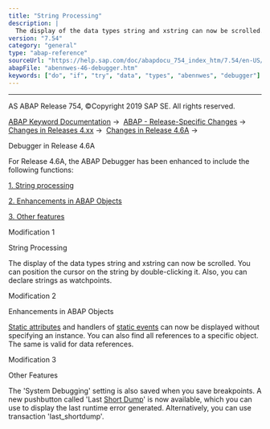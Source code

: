 ```yaml
---
title: "String Processing"
description: |
  The display of the data types string and xstring can now be scrolled. You can position the cursor on the string by double-clicking it. Also, you can declare strings as watchpoints. Modification 2 Enhancements in ABAP Objects Static attributes(https://help.sap.com/doc/abapdocu_754_index_htm/7.54/en
version: "7.54"
category: "general"
type: "abap-reference"
sourceUrl: "https://help.sap.com/doc/abapdocu_754_index_htm/7.54/en-US/abennwes-46-debugger.htm"
abapFile: "abennwes-46-debugger.htm"
keywords: ["do", "if", "try", "data", "types", "abennwes", "debugger"]
---
```


* * *

AS ABAP Release 754, ©Copyright 2019 SAP SE. All rights reserved.

[ABAP Keyword Documentation](https://help.sap.com/doc/abapdocu_754_index_htm/7.54/en-US/abenabap.htm) →  [ABAP - Release-Specific Changes](https://help.sap.com/doc/abapdocu_754_index_htm/7.54/en-US/abennews.htm) →  [Changes in Releases 4.xx](https://help.sap.com/doc/abapdocu_754_index_htm/7.54/en-US/abennews-4.htm) →  [Changes in Release 4.6A](https://help.sap.com/doc/abapdocu_754_index_htm/7.54/en-US/abennews-46a.htm) → 

Debugger in Release 4.6A

For Release 4.6A, the ABAP Debugger has been enhanced to include the following functions:

[1\. String processing](#!ABAP_MODIFICATION_1@1@)

[2\. Enhancements in ABAP Objects](#!ABAP_MODIFICATION_2@2@)

[3\. Other features](#!ABAP_MODIFICATION_3@3@)

Modification 1

String Processing

The display of the data types string and xstring can now be scrolled. You can position the cursor on the string by double-clicking it. Also, you can declare strings as watchpoints.

Modification 2

Enhancements in ABAP Objects

[Static attributes](https://help.sap.com/doc/abapdocu_754_index_htm/7.54/en-US/abenstatic_attribute_glosry.htm "Glossary Entry") and handlers of [static events](https://help.sap.com/doc/abapdocu_754_index_htm/7.54/en-US/abenstatic_event_glosry.htm "Glossary Entry") can now be displayed without specifying an instance. You can also find all references to a specific object. The same is valid for data references.

Modification 3

Other Features

The 'System Debugging' setting is also saved when you save breakpoints. A new pushbutton called 'Last [Short Dump](https://help.sap.com/doc/abapdocu_754_index_htm/7.54/en-US/abenshort_dump_glosry.htm "Glossary Entry")' is now available, which you can use to display the last runtime error generated. Alternatively, you can use transaction 'last\_shortdump'.